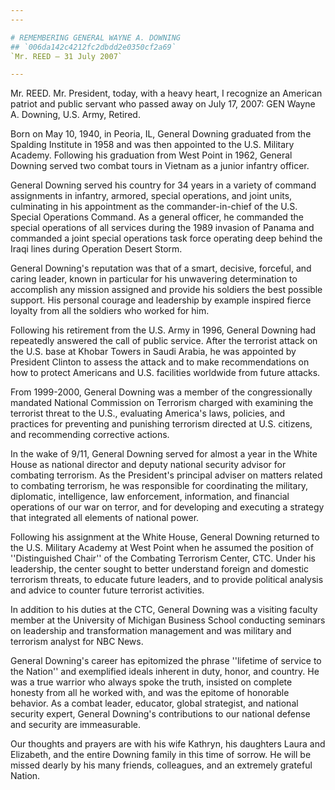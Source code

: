 ```yaml
---
---

# REMEMBERING GENERAL WAYNE A. DOWNING
## `006da142c4212fc2dbdd2e0350cf2a69`
`Mr. REED — 31 July 2007`

---
```


 Mr. REED. Mr. President, today, with a heavy heart, I 
recognize an American patriot and public servant who passed away on 
July 17, 2007: GEN Wayne A. Downing, U.S. Army, Retired.

Born on May 10, 1940, in Peoria, IL, General Downing graduated from 
the Spalding Institute in 1958 and was then appointed to the U.S. 
Military Academy. Following his graduation from West Point in 1962, 
General Downing served two combat tours in Vietnam as a junior infantry 
officer.

General Downing served his country for 34 years in a variety of 
command assignments in infantry, armored, special operations, and joint 
units, culminating in his appointment as the commander-in-chief of the 
U.S. Special Operations Command. As a general officer, he commanded the 
special operations of all services during the 1989 invasion of Panama 
and commanded a joint special operations task force operating deep 
behind the Iraqi lines during Operation Desert Storm.

General Downing's reputation was that of a smart, decisive, forceful, 
and caring leader, known in particular for his unwavering determination 
to accomplish any mission assigned and provide his soldiers the best 
possible support. His personal courage and leadership by example 
inspired fierce loyalty from all the soldiers who worked for him.

Following his retirement from the U.S. Army in 1996, General Downing 
had repeatedly answered the call of public service. After the terrorist 
attack on the U.S. base at Khobar Towers in Saudi Arabia, he was 
appointed by President Clinton to assess the attack and to make 
recommendations on how to protect Americans and U.S. facilities 
worldwide from future attacks.

From 1999-2000, General Downing was a member of the congressionally 
mandated National Commission on Terrorism charged with examining the 
terrorist threat to the U.S., evaluating America's laws, policies, and 
practices for preventing and punishing terrorism directed at U.S. 
citizens, and recommending corrective actions.

In the wake of 9/11, General Downing served for almost a year in the 
White House as national director and deputy national security advisor 
for combating terrorism. As the President's principal adviser on 
matters related to combating terrorism, he was responsible for 
coordinating the military, diplomatic, intelligence, law enforcement, 
information, and financial operations of our war on terror, and for 
developing and executing a strategy that integrated all elements of 
national power.

Following his assignment at the White House, General Downing returned 
to the U.S. Military Academy at West Point when he assumed the position 
of ''Distinguished Chair'' of the Combating Terrorism Center, CTC. 
Under his leadership, the center sought to better understand foreign 
and domestic terrorism threats, to educate future leaders, and to 
provide political analysis and advice to counter future terrorist 
activities.

In addition to his duties at the CTC, General Downing was a visiting 
faculty member at the University of Michigan Business School conducting 
seminars on leadership and transformation management and was military 
and terrorism analyst for NBC News.

General Downing's career has epitomized the phrase ''lifetime of 
service to the Nation'' and exemplified ideals inherent in duty, honor, 
and country. He was a true warrior who always spoke the truth, insisted 
on complete honesty from all he worked with, and was the epitome of 
honorable behavior. As a combat leader, educator, global strategist, 
and national security expert, General Downing's contributions to our 
national defense and security are immeasurable.

Our thoughts and prayers are with his wife Kathryn, his daughters 
Laura and Elizabeth, and the entire Downing family in this time of 
sorrow. He will be missed dearly by his many friends, colleagues, and 
an extremely grateful Nation.

